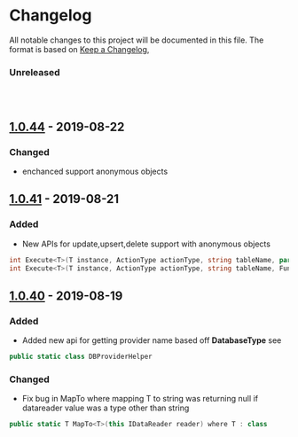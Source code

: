 # Changelog
All notable changes to this project will be documented in this file.
The format is based on [Keep a Changelog](https://keepachangelog.com/en/1.0.0/),

### Unreleased



##
##
<br/>

## [1.0.44] - 2019-08-22
### Changed 
- enchanced support anonymous objects


## [1.0.41] - 2019-08-21
### Added 
- New APIs for update,upsert,delete support with anonymous objects
~~~csharp
int Execute<T>(T instance, ActionType actionType, string tableName, params Expression<Func<T, object>>[] keyFields) where T : class;
int Execute<T>(T instance, ActionType actionType, string tableName, Func<object, string> xmlSerializer, Func<object, string> jsonSerializer, Func<object, string> csvSerializer, params Expression<Func<T, object>>[] keyFields) where T : class;
~~~

## [1.0.40] - 2019-08-19
### Added
- Added new api for getting provider name based off **DatabaseType**
see 
~~~csharp
public static class DBProviderHelper
~~~

### Changed
- Fix bug in MapTo where mapping T to string was returning null if datareader value was a type other than string
~~~csharp
public static T MapTo<T>(this IDataReader reader) where T : class
~~~



[1.0.40]: https://github.com/olivierlacan/keep-a-changelog/releases/tag/v1.0.40
[1.0.41]: https://github.com/olivierlacan/keep-a-changelog/releases/tag/v1.0.41
[1.0.44]: https://github.com/olivierlacan/keep-a-changelog/releases/tag/v1.0.44


